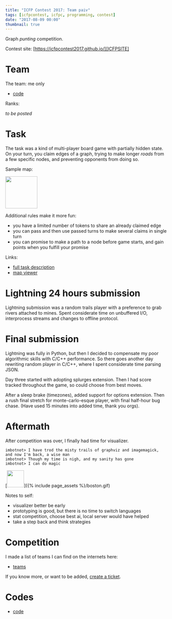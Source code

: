 ```yaml
---
title: "ICFP Contest 2017: Team paiv"
tags: [icfpcontest, icfpc, programming, contest]
date: "2017-08-09 00:00"
thumbnail: true
---
```


Graph *punting* competition.

Contest site: [https://icfpcontest2017.github.io/][ICFPSITE]

# Team

The team: me only

* [code][CODES]


Ranks:

*to be posted*


# Task

The task was a kind of multi-player board game with partially hidden state.
On your turn, you claim edges of a graph, trying to make longer *roads* from
a few specific nodes, and preventing opponents from doing so.

Sample map:

<img src="{% include page_assets %}/sample.gif" style="width:100px">

Additional rules make it more fun:

* you have a limited number of tokens to share an already claimed edge
* you can pass and then use passed turns to make several claims in single turn
* you can promise to make a path to a node before game starts, and gain points when
you fulfill your promise

Links:

* [full task description][PROBLEM]
* [map viewer][MAPVIEWER]


# Lightning 24 hours submission

Lightning submission was a random trails player with a preference to grab rivers attached to mines. Spent considerate time on unbuffered I/O, interprocess streams and changes to offline protocol.


# Final submission

Lightning was fully in Python, but then I decided to compensate my poor algorithmic skills with C/C++ performance. So there goes another day rewriting random player in C/C++, where I spent considerate time parsing JSON.

Day three started with adopting splurges extension. Then I had score tracked throughout the game, so could choose from best moves.

After a sleep brake (timezones), added support for options extension. Then a rush final stretch for monte-carlo-esque player, with final half-hour bug chase. (Have used 15 minutes into added time, thank you orgs).


# Aftermath

After competition was over, I finally had time for visualizer.

```
imbotnot> I have trod the misty trails of graphviz and imagemagick, and now I'm back, a wise man
imbotnot> Though my time is nigh, and my sanity has gone
imbotnot> I can do magic
```

[<img src="{% include page_assets %}/boston-cut.png" style="width:40pt">]({% include page_assets %}/boston.gif)


Notes to self:

* visualizer better be early
* prototyping is good, but there is no time to switch languages
* stat competition, choose best ai, local server would have helped
* take a step back and think strategies


# Competition

I made a list of teams I can find on the internets here:

* [teams][TEAMS]

If you know more, or want to be added, [create a ticket][ADDSOME].


# Codes

* [code][CODES]


[CODES]: https://github.com/paiv/icfpc2017
[ICFPSITE]: https://icfpcontest2017.github.io/
[PROBLEM]: https://icfpcontest2017.github.io/problem/
[MAPVIEWER]: http://punter.inf.ed.ac.uk/graph-viewer/?map=/maps/lambda.json
[TEAMS]: https://github.com/paiv/icfpc2017/blob/master/notes/teams.txt
[ADDSOME]: https://github.com/paiv/icfpc2017/issues
